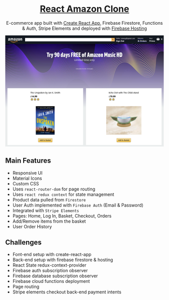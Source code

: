 <p align="center">
  <a href="https://amz-react-clone.web.app/">
    <img src="Logo.png" alt="" />
    <h1 align="center">React Amazon Clone</h1>
  </a>
</p>

<p align="center">
    E-commerce app built with <a href="https://nextjs.org/" target="_blank">Create React App</a>, Firebase Firestore, Functions & Auth, Stripe Elements and deployed with <a href="https://firebase.google.com/" target="_blank">Firebase Hosting</a>
</p>

<p align="center">
    <a href="https://amz-react-clone.web.app/">
        <img src="Screenshot.png" alt="" />
    </a>
</p>

## Main Features

- Responsive UI
- Material Icons
- Custom CSS
- Uses `react-router-dom` for page routing
- Uses `react redux context` for state management
- Product data pulled from `Firestore`
- User Auth implemented with `Firebase Auth` (Email & Password)
- Integrated with `Stripe Elements`
- Pages: Home, Log In, Basket, Checkout, Orders
- Add/Remove items from the basket
- User Order History

## Challenges

- Font-end setup with create-react-app
- Back-end setup with firebase firestore & hosting
- React State redux-context-provider
- Firebase auth subscription observer
- Firebase database subscription observer
- Firebase cloud functions deployment
- Page routing
- Stripe elements checkout back-end payment intents
